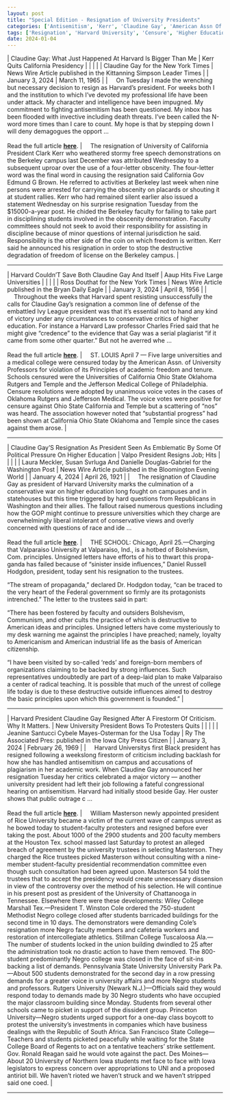```yaml
---
layout: post
title: "Special Edition - Resignation of University Presidents"
categories: ['Antisemitism', 'Kerr', 'Claudine Gay', 'American Assn Of University Professors', 'Harvard University', 'Daniel Ryssell Hodgdon', 'Masterson']
tags: ['Resignation', 'Harvard University', 'Censure', 'Higher Education', 'Protests']
date: 2024-01-04
---
```


| Claudine Gay: What Just Happened At Harvard Is Bigger Than Me | Kerr Quits California Presidency |
|  |  |
| Claudine Gay for the New York Times | News Wire Article published in the Kittanning Simpson Leader Times |
| January 3, 2024 | March 11, 1965 |
| &nbsp;&nbsp;&nbsp;&nbsp;On Tuesday I made the wrenching but necessary decision to resign as Harvard’s president. For weeks both I and the institution to which I’ve devoted my professional life have been under attack. My character and intelligence have been impugned. My commitment to fighting antisemitism has been questioned. My inbox has been flooded with invective including death threats. I’ve been called the N-word more times than I care to count. My hope is that by stepping down I will deny demagogues the opport ...<br><br>Read the full article <b>[here](https://www.nytimes.com/2024/01/03/opinion/claudine-gay-harvard-president.html)</b>. | &nbsp;&nbsp;&nbsp;&nbsp;The resignation of University of California President Clark Kerr who weathered stormy free speech demonstrations on the Berkeley campus last December was attributed Wednesday to a subsequent uproar over the use of a four-letter obscenity. The four-letter word was the final word in causing the resignation said California Gov Edmund G Brown. He referred to activities at Berkeley last week when nine persons were arrested for carrying the obscenity on placards or shouting it at student rallies. Kerr who had remained silent earlier also issued a statement Wednesday on his surprise resignation Tuesday from the $15000-a-year post. He chided the Berkeley faculty for failing to take part in disciplining students involved in the obscenity demonstration. Faculty committees should not seek to avoid their responsibility for assisting in discipline because of minor questions of internal jurisdiction he said. Responsibility is the other side of the coin on which freedom is written. Kerr said he announced his resignation in order to stop the destructive degradation of freedom of license on the Berkeley campus. |

---

| Harvard Couldn’T Save Both Claudine Gay And Itself | Aaup Hits Five Large Universities |
|  |  |
| Ross Douthat for the New York Times | News Wire Article published in the Bryan Daily Eagle |
| January 3, 2024 | April 8, 1956 |
| &nbsp;&nbsp;&nbsp;&nbsp;Throughout the weeks that Harvard spent resisting unsuccessfully the calls for Claudine Gay’s resignation a common line of defense of the embattled Ivy League president was that it’s essential not to hand any kind of victory under any circumstances to conservative critics of higher education. For instance a Harvard Law professor Charles Fried said that he might give “credence” to the evidence that Gay was a serial plagiarist “if it came from some other quarter.” But not he averred whe ...<br><br>Read the full article <b>[here](https://www.nytimes.com/2024/01/03/opinion/claudine-gay-harvard.html)</b>. | &nbsp;&nbsp;&nbsp;&nbsp;ST. LOUIS April 7 — Five large universities and a medical college were censured today by the American Assn. of University Professors for violation of its Principles of academic freedom and tenure. Schools censured were the Universities of California Ohio State Oklahoma Rutgers and Temple and the Jefferson Medical College of Philadelphia. Censure resolutions were adopted by unanimous voice votes in the cases of Oklahoma Rutgers and Jefferson Medical. The voice votes were positive for censure against Ohio State California and Temple but a scattering of “nos” was heard. The association however noted that “substantial progress” had been shown at California Ohio State Oklahoma and Temple since the cases against them arose. |

---

| Claudine Gay’S Resignation As President Seen As Emblematic By Some Of Political Pressure On Higher Education | Valpo President Resigns Job; Hits |
|  |  |
| Laura Meckler, Susan Svrluga And Danielle Douglas-Gabriel for the Washington Post | News Wire Article published in the Bloomington Evening World |
| January 4, 2024 | April 26, 1921 |
| &nbsp;&nbsp;&nbsp;&nbsp;The resignation of Claudine Gay as president of Harvard University marks the culmination of a conservative war on higher education long fought on campuses and in statehouses but this time triggered by hard questions from Republicans in Washington and their allies. The fallout raised numerous questions including how the GOP might continue to pressure universities which they charge are overwhelmingly liberal intolerant of conservative views and overly concerned with questions of race and ide ...<br><br>Read the full article <b>[here](https://www.washingtonpost.com/education/2024/01/03/harvard-claudine-gay-resignation-conservative-pressure-colleges/)</b>. | &nbsp;&nbsp;&nbsp;&nbsp;THE SCHOOL: Chicago, April 25.—Charging that Valparaiso University at Valparaiso, Ind., is a hotbed of Bolshevism, Com. principles. Unsigned letters have efforts of his to thwart this propa- ganda has failed because of “sinister inside influences,” Daniel Russell Hodgdon, president, today sent his resignation to the trustees. <br>

“The stream of propaganda,” declared Dr. Hodgdon today, “can be traced to the very heart of the Federal government so firmly are its protagonists intrenched.” The letter to the trustees said in part: 

“There has been fostered by faculty and outsiders Bolshevism, Communism, and other cults the practice of which is destructive to American ideas and principles. Unsigned letters have come mysteriously to my desk warning me against the principles I have preached; namely, loyalty to Americanism and American industrial life as the basis of American citizenship.

“I have been visited by so-called ‘reds’ and foreign-born members of organizations claiming to be backed by strong influences. Such representatives undoubtedly are part of a deep-laid plan to make Valparaiso a center of radical teaching. It is possible that much of the unrest of college life today is due to these destructive outside influences aimed to destroy the basic principles upon which this government is founded.” |

---

| Harvard President Claudine Gay Resigned After A Firestorm Of Criticism. Why It Matters. | New University President Bows To Protesters Quits |
|  |  |
| Jeanine Santucci Cybele Mayes-Osterman for the Usa Today | Ry The Associated Pres: published in the Iowa City Press Citizen |
| January 3, 2024 | February 26, 1969 |
| &nbsp;&nbsp;&nbsp;&nbsp;Harvard Universitys first Black president has resigned following a weekslong firestorm of criticism including backlash for how she has handled antisemitism on campus and accusations of plagiarism in her academic work. When Claudine Gay announced her resignation Tuesday her critics celebrated a major victory — another university president had left their job following a fateful congressional hearing on antisemitism. Harvard had initially stood beside Gay. Her ouster shows that public outrage c ...<br><br>Read the full article <b>[here](https://www.usatoday.com/story/news/nation/2024/01/03/claudine-gay-resignation-what-happened-and-why-it-matters/72094467007/)</b>. | &nbsp;&nbsp;&nbsp;&nbsp;William Masterson newly appointed president of Rice University became a victim of the current wave of campus unrest as he bowed today to student-faculty protesters and resigned before ever taking the post. About 1000 of the 2900 students and 200 faculty members at the Houston Tex. school massed last Saturday to protest an alleged breach of agreement by the university trustees in selecting Masterson. They charged the Rice trustees picked Masterson without consulting with a nine-member student-faculty presidential recommendation committee even though such consultation had been agreed upon. Masterson 54 told the trustees that to accept the presidency would create unnecessary dissension in view of the controversy over the method of his selection. He will continue in his present post as president of the University of Chattanooga in Tennessee. Elsewhere there were these developments: Wiley College Marshall Tex.—President T. Winston Cole ordered the 750-student Methodist Negro college closed after students barricaded buildings for the second time in 10 days. The demonstrators were demanding Cole’s resignation more Negro faculty members and cafeteria workers and restoration of intercollegiate athletics. Stillman College Tuscaloosa Ala.—The number of students locked in the union building dwindled to 25 after the administration took no drastic action to have them removed. The 800-student predominantly Negro college was closed in the face of sit-ins backing a list of demands. Pennsylvania State University University Park Pa.—About 500 students demonstrated for the second day in a row pressing demands for a greater voice in university affairs and more Negro students and professors. Rutgers University (Newark N.J.)—Officials said they would respond today to demands made by 30 Negro students who have occupied the major classroom building since Monday. Students from several other schools came to picket in support of the dissident group. Princeton University—Negro students urged support for a one-day class boycott to protest the university’s investments in companies which have business dealings with the Republic of South Africa. San Francisco State College—Teachers and students picketed peacefully while waiting for the State College Board of Regents to act on a tentative teachers’ strike settlement. Gov. Ronald Reagan said he would vote against the pact. Des Moines—About 20 University of Northern Iowa students met face to face with Iowa legislators to express concern over appropriations to UNI and a proposed antiriot bill. We haven’t rioted we haven’t struck and we haven’t stripped said one coed. |

---

